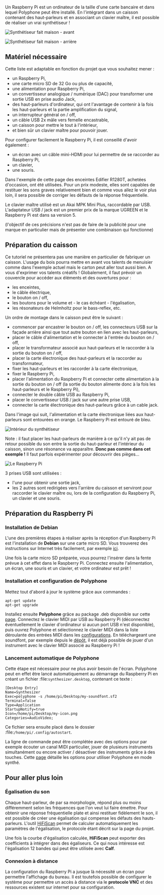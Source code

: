 Un Raspberry Pi est un ordinateur de la taille d'une carte bancaire et dans lequel Polyphone peut être installé. En l'intégrant dans un caisson contenant des haut-parleurs et en associant un clavier maître, il est possible de réaliser un vrai synthétiseur&nbsp;!

![Synthétiseur fait maison - avant](images/synth_front.jpg "Synthétiseur fait maison - avant")

![Synthétiseur fait maison - arrière](images/synth_back.jpg "Synthétiseur fait maison - arrière")

## Matériel nécessaire

Cette liste est adaptable en fonction du projet que vous souhaitez mener&nbsp;:
- un Raspberry Pi,
- une carte micro SD de 32 Go ou plus de capacité,
- une alimentation pour Raspberry Pi,
- un convertisseur analogique / numérique (DAC) pour transformer une sortie USB en prise audio Jack,
- des haut-parleurs d'ordinateur, qui ont l'avantage de contenir à la fois les haut-parleurs et la partie amplification du signal,
- un interrupteur général on / off,
- un câble USB 2x mâle vers femelle encastrable,
- un caisson pour mettre le tout à l'intérieur,
- et bien sûr un clavier maître pour pouvoir jouer.

Pour configurer facilement le Raspberry Pi, il est conseillé d'avoir également&nbsp;:
- un écran avec un câble mini-HDMI pour lui permettre de se raccorder au Raspberry Pi,
- un clavier,
- une souris.

Dans l'exemple de cette page des enceintes Edifier R1280T, achetées d'occasion, ont été utilisées. Pour un prix modeste, elles sont capables de restituer les sons graves relativement bien et comme vous allez le voir plus loin, il sera possible de corriger les défauts de la réponse fréquentielle.

Le clavier maître utilisé est un Akai MPK Mini Plus, raccordable par USB. L'adaptateur USB / jack est un premier prix de la marque UGREEN et le Raspberry Pi est dans sa version 5.

(l'objectif de ces précisions n'est pas de faire de la publicité pour une marque en particulier mais de présenter une combinaison qui fonctionne)

## Préparation du caisson

Ce tutoriel ne présentera pas une manière en particulier de fabriquer un caisson. L'usage du bois pourra mettre en avant vos talents de menuisier comme dans l'exemple actuel mais le carton peut aller tout aussi bien. A vous d'exprimer vos talents créatifs&nbsp;! Globalement, il faut prévoir un couvercle pour accéder aux éléments et des ouvertures pour&nbsp;:
- les enceintes,
- le câble électrique,
- le bouton on / off,
- les boutons pour le volume et - le cas échéant - l'égalisation,
- les résonateurs de Helmholtz pour le bass-reflex, etc.

Un ordre de montage dans le caisson peut être le suivant&nbsp;:
- commencer par encastrer le bouton on / off, les connecteurs USB sur la façade arrière ainsi que tout autre bouton en lien avec les haut-parleurs,
- placer le câble d'alimentation et le connecter à l'entrée du bouton on / off,
- placer le transformateur associé aux haut-parleurs et le raccorder à la sortie du bouton on / off,
- placer la carte électronique des haut-parleurs et la raccorder au transformateur,
- fixer les haut-parleurs et les raccorder à la carte électronique,
- fixer le Raspberry Pi,
- placer l'alimentation du Raspberry Pi et connecter cette alimentation à la sortie du bouton on / off (la sortie du bouton alimente donc à la fois les haut-parleurs et le Raspberry Pi),
- connecter le double câble USB au Raspberry Pi,
- placer le convertisseur USB / jack sur une autre prise USB,
- connecter la carte électronique des haut-parleurs grâce à un cable jack.

Dans l'image qui suit, l'alimentation et la carte électronique liées aux haut-parleurs sont entourées en orange. Le Raspberry Pi est entouré de bleu.

![Intérieur du synthétiseur](images/synth_inside.jpg "Intérieur du synthétiseur")

Note&nbsp;: il faut placer les haut-parleurs de manière à ce qu'il n'y ait pas de retour possible du son entre la sortie du haut-parleur et l'intérieur du caisson, sinon une résonance va apparaître. **Donc pas comme dans cet exemple&nbsp;!** Il faut parfois expérimenter pour découvrir des pièges...

![Le Raspberry Pi](images/synth_raspberry_pi.jpg "Le Raspberry Pi")

3 prises USB sont utilisées&nbsp;:
- l'une pour obtenir une sortie jack,
- les 2 autres sont redirigées vers l'arrière du caisson et serviront pour raccorder le clavier maître ou, lors de la configuration du Raspberry Pi, un clavier et une souris.

## Préparation du Raspberry Pi

### Installation de Debian

L'une des premières étapes à réaliser après la réception d'un Raspberry Pi est l'installation de **Debian** sur une carte micro SD. Vous trouverez des instructions sur Internet très facilement, par exemple <a href="https://www.raspberrypi-france.fr/installer-debian-sur-un-raspberry-pi-guide-complet/" target="_blank">ici</a>.

Une fois la carte micro SD préparée, vous pourrez l'insérer dans la fente prévue à cet effet dans le Raspberry Pi. Connectez ensuite l'alimentation, un écran, une souris et un clavier, et votre ordinateur est prêt !

### Installation et configuration de Polyphone

Mettez tout d'abord à jour le système grâce aux commandes :

```
apt-get update
apt-get upgrade
```

Installez ensuite **Polyphone** grâce au package .deb disponible sur cette [page](software). Connectez le clavier MIDI par USB au Raspberry Pi (déconnectez éventuellement le clavier d'ordinateur si aucun port USB n'est disponible), puis ouvrez Polyphone et sélectionnez le clavier MIDI dans la liste déroulante des entrées MIDI dans les [configurations](manual/settings.md#doc_general). En téléchargeant une soundfont, par exemple depuis le [dépôt](soundfonts), il est déjà possible de jouer d'un instrument avec le clavier MIDI associé au Raspberry Pi !

### Lancement automatique de Polyphone

Cette étape est nécessaire pour ne plus avoir besoin de l'écran. Polyphone peut en effet être lancé automatiquement au démarrage du Raspberry Pi en créant un fichier :file:`synthesizer.desktop`, contenant ce texte :

```
[Desktop Entry]
Name=Synthesizer
Exec=polyphone -s /home/pi/Desktop/my-soundfont.sf2
Terminal=false
Type=Application
StartupNotify=true
Icon=/home/pi/Desktop/my-icon.png
Categories=AudioVideo;
```

Ce fichier sera ensuite placé dans le dossier :file:`/home/pi/.config/autostart`. 

La ligne de commande peut être complétée avec des options pour par exemple écouter un canal MIDI particulier, jouer de plusieurs instruments simultanément ou encore activer / désactiver des instruments grâce à des touches. Cette [page](tutorials/use-polyphone-as-a-synthesizer.md) détaille les options pour utiliser Polyphone en mode synthé.

## Pour aller plus loin

### Égalisation du son

Chaque haut-parleur, de par sa morphologie, répond plus ou moins différemment selon les fréquences que l'on veut lui faire émettre. Pour obtenir une réponse fréquentielle plate et ainsi restituer fidèlement le son, il est possible de créer une égalisation qui compense les défauts des hauts-parleurs. L'outil <a href="https://github.com/erdewit/HiFiScan" target="_blank">HiFiScan</a> permet de calculer automatiquement les paramètres de l'égalisation, le protocole étant décrit sur la page du projet.

Une fois la courbe d'égalisation calculée, **HiFiScan** peut exporter des coefficients à intégrer dans des égaliseurs. Ce qui nous intéresse est l'égalisation 12 bandes qui peut être utilisée avec **Calf**.

### Connexion à distance

La configuration du Raspberry Pi a jusque là nécessité un écran pour permettre l'affichage du bureau. Il est toutefois possible de configurer le système pour permettre un accès à distance via le **protocole VNC** et des ressources existent sur internet pour sa configuration. 
